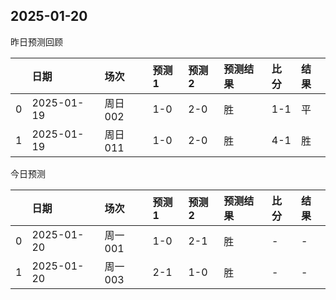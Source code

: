 

 ## 2025-01-20

昨日预测回顾

|    | 日期       | 场次    | 预测1   | 预测2   | 预测结果   | 比分   | 结果   |
|---:|:-----------|:--------|:--------|:--------|:-----------|:-------|:-------|
|  0 | 2025-01-19 | 周日002 | 1-0     | 2-0     | 胜         | 1-1    | 平     |
|  1 | 2025-01-19 | 周日011 | 1-0     | 2-0     | 胜         | 4-1    | 胜     |

今日预测

|    | 日期       | 场次    | 预测1   | 预测2   | 预测结果   | 比分   | 结果   |
|---:|:-----------|:--------|:--------|:--------|:-----------|:-------|:-------|
|  0 | 2025-01-20 | 周一001 | 1-0     | 2-1     | 胜         | -      | -      |
|  1 | 2025-01-20 | 周一003 | 2-1     | 1-0     | 胜         | -      | -      |